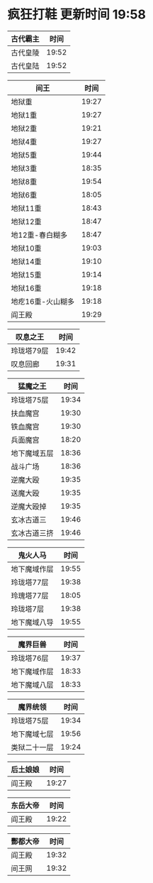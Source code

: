 # 疯狂打鞋 更新时间 19:58

| 古代霸主   | 时间    |
|--------|-------|
| 古代皇陵 | 19:52 |
| 古代皇陆 | 19:52 |

| 间王   | 时间    |
|--------|-------|
| 地狱重 | 19:27 |
| 地狱1重 | 19:27 |
| 地狱2重 | 19:21 |
| 地狱4重 | 19:27 |
| 地狱5重 | 19:44 |
| 地狱3重 | 18:35 |
| 地狱8重 | 19:54 |
| 地狱6重 | 18:05 |
| 地狱11重 | 18:43 |
| 地狱12重 | 18:47 |
| 地12重-春白糊多 | 18:47 |
| 地狱10重 | 19:03 |
| 地狱14重 | 19:10 |
| 地狱15重 | 19:14 |
| 地狱16重 | 19:18 |
| 地疙16重-火山糊多 | 19:18 |
| 阎王殿 | 19:29 |

| 叹息之王   | 时间    |
|--------|-------|
| 玲珑塔79层 | 19:42 |
| 叹息回廊 | 19:31 |

| 猛魔之王   | 时间    |
|--------|-------|
| 玲珑塔75层 | 19:34 |
| 扶血魔宫 | 19:30 |
| 铁血魔宫 | 19:30 |
| 兵面魔宫 | 18:20 |
| 地下魔域五层 | 18:36 |
| 战斗广场 | 18:36 |
| 逆魔大殴 | 19:35 |
| 送魔大殴 | 19:35 |
| 逆魔大殴掉 | 19:35 |
| 玄冰古道三 | 19:46 |
| 玄冰古道三挤 | 19:46 |

| 鬼火人马   | 时间    |
|--------|-------|
| 地下魔域作层 | 19:55 |
| 玲珑塔77层 | 19:38 |
| 玲瑰塔77层 | 18:05 |
| 玲珑塔7层 | 19:38 |
| 地下魔域八导 | 19:55 |

| 魔界巨兽   | 时间    |
|--------|-------|
| 玲珑塔76层 | 19:37 |
| 地下魔域作层 | 18:33 |
| 地下魔域八层 | 18:33 |

| 魔界统领   | 时间    |
|--------|-------|
| 玲珑塔75层 | 19:34 |
| 地下魔域七层 | 19:56 |
| 类狱二十一层 | 19:24 |

| 后土娘娘   | 时间    |
|--------|-------|
| 阎王殿 | 19:27 |

| 东岳大帝   | 时间    |
|--------|-------|
| 阎王殿 | 19:22 |

| 酆都大帝   | 时间    |
|--------|-------|
| 阎王殿 | 19:32 |
| 间王网 | 19:32 |
